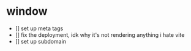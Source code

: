 # window

- [] set up meta tags
- [] fix the deployment, idk why it's not rendering anything i hate vite
- [] set up subdomain
